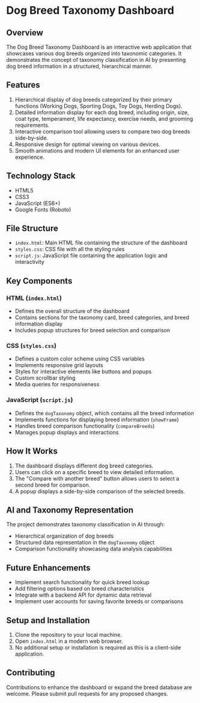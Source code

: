 # Dog Breed Taxonomy Dashboard

## Overview
The Dog Breed Taxonomy Dashboard is an interactive web application that showcases various dog breeds organized into taxonomic categories. It demonstrates the concept of taxonomy classification in AI by presenting dog breed information in a structured, hierarchical manner.

## Features
1. Hierarchical display of dog breeds categorized by their primary functions (Working Dogs, Sporting Dogs, Toy Dogs, Herding Dogs).
2. Detailed information display for each dog breed, including origin, size, coat type, temperament, life expectancy, exercise needs, and grooming requirements.
3. Interactive comparison tool allowing users to compare two dog breeds side-by-side.
4. Responsive design for optimal viewing on various devices.
5. Smooth animations and modern UI elements for an enhanced user experience.

## Technology Stack
- HTML5
- CSS3
- JavaScript (ES6+)
- Google Fonts (Roboto)

## File Structure
- `index.html`: Main HTML file containing the structure of the dashboard
- `styles.css`: CSS file with all the styling rules
- `script.js`: JavaScript file containing the application logic and interactivity

## Key Components

### HTML (`index.html`)
- Defines the overall structure of the dashboard
- Contains sections for the taxonomy card, breed categories, and breed information display
- Includes popup structures for breed selection and comparison

### CSS (`styles.css`)
- Defines a custom color scheme using CSS variables
- Implements responsive grid layouts
- Styles for interactive elements like buttons and popups
- Custom scrollbar styling
- Media queries for responsiveness

### JavaScript (`script.js`)
- Defines the `dogTaxonomy` object, which contains all the breed information
- Implements functions for displaying breed information (`showFrame`)
- Handles breed comparison functionality (`compareBreeds`)
- Manages popup displays and interactions

## How It Works
1. The dashboard displays different dog breed categories.
2. Users can click on a specific breed to view detailed information.
3. The "Compare with another breed" button allows users to select a second breed for comparison.
4. A popup displays a side-by-side comparison of the selected breeds.

## AI and Taxonomy Representation
The project demonstrates taxonomy classification in AI through:
- Hierarchical organization of dog breeds
- Structured data representation in the `dogTaxonomy` object
- Comparison functionality showcasing data analysis capabilities

## Future Enhancements
- Implement search functionality for quick breed lookup
- Add filtering options based on breed characteristics
- Integrate with a backend API for dynamic data retrieval
- Implement user accounts for saving favorite breeds or comparisons

## Setup and Installation
1. Clone the repository to your local machine.
2. Open `index.html` in a modern web browser.
3. No additional setup or installation is required as this is a client-side application.

## Contributing
Contributions to enhance the dashboard or expand the breed database are welcome. Please submit pull requests for any proposed changes.



